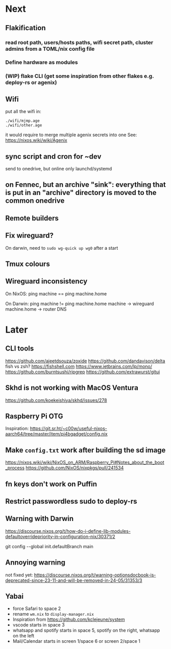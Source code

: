 # Next
## Flakification
### read root path, users/hosts paths, wifi secret path, cluster admins from a TOML/nix config file
### Define hardware as modules
### (WIP) flake CLI (get some inspiration from other flakes e.g. deploy-rs or agenix)

## Wifi
put all the wifi in:
```
./wifi/mjmp.age
./wifi/other.age
```
it would require to merge multiple agenix secrets into one
See: https://nixos.wiki/wiki/Agenix

## sync script and cron for ~dev
send to onedrive, but online only
launchd/systemd

## on Fennec, but an archive "sink": everything that is put in an "archive" directory is moved to the common onedrive

## Remote builders

## Fix wireguard?
On darwin, need to `sudo wg-quick up wg0` after a start

## Tmux colours

## Wireguard inconsistency
On NixOS:
ping machine == ping machine.home

On Darwin:
ping machine != ping machine.home
machine -> wireguard
machine.home -> router DNS

# Later

## CLI tools
https://github.com/ajeetdsouza/zoxide
https://github.com/dandavison/delta
fish vs zsh? https://fishshell.com
https://www.jetbrains.com/lp/mono/
https://github.com/burntsushi/ripgrep
https://github.com/extrawurst/gitui

## Skhd is not working with MacOS Ventura

https://github.com/koekeishiya/skhd/issues/278

## Raspberry Pi OTG

Inspiration: https://git.sr.ht/~c00w/useful-nixos-aarch64/tree/master/item/pi4bgadget/config.nix

## Make `config.txt` work after building the sd image

https://nixos.wiki/wiki/NixOS_on_ARM/Raspberry_Pi#Notes_about_the_boot_process
https://github.com/NixOS/nixpkgs/pull/241534

## fn keys don't work on Puffin

## Restrict passwordless sudo to deploy-rs

## Warning with Darwin

https://discourse.nixos.org/t/how-do-i-define-lib-modules-defaultoverridepriority-in-configuration-nix/30371/2

git config --global init.defaultBranch main

## Annoying warning

not fixed yet:
https://discourse.nixos.org/t/warning-optionsdocbook-is-deprecated-since-23-11-and-will-be-removed-in-24-05/31353/3

## Yabai

- force Safari to space 2
- rename `wm.nix` to `display-manager.nix`
- Inspiration from https://github.com/kclejeune/system
- vscode starts in space 3
- whatsapp and spotify starts in space 5, spotify on the right, whatsapp on the left
- Mail/Calendar starts in screen 1/space 6 or screen 2/space 1
